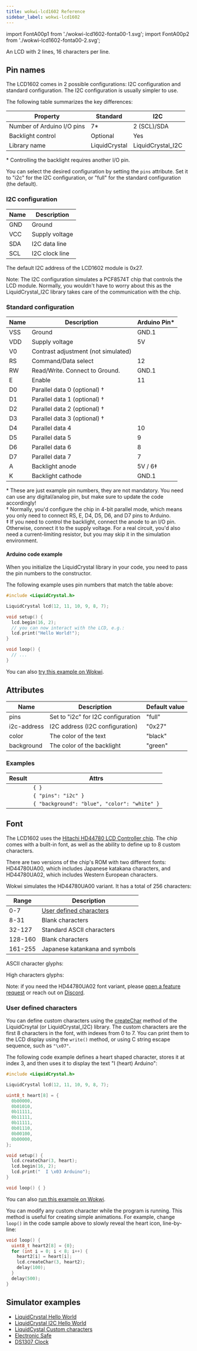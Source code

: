 ```yaml
---
title: wokwi-lcd1602 Reference
sidebar_label: wokwi-lcd1602
---
```


import FontA00p1 from './wokwi-lcd1602-fonta00-1.svg';
import FontA00p2 from './wokwi-lcd1602-fonta00-2.svg';

An LCD with 2 lines, 16 characters per line.

<wokwi-lcd1602 text=" wokwi-lcd1602" />

## Pin names

The LCD1602 comes in 2 possible configurations: I2C configuration and standard configuration. The I2C configuration is usually simpler to use.

The following table summarizes the key differences:

| Property                   | Standard      | I2C               |
| -------------------------- | ------------- | ----------------- |
| Number of Arduino I/O pins | 7\*           | 2 (SCL)/SDA       |
| Backlight control          | Optional      | Yes               |
| Library name               | LiquidCrystal | LiquidCrystal_I2C |

\* Controlling the backlight requires another I/O pin.

You can select the desired configuration by setting the `pins` attribute. Set it to "i2c" for the I2C configuration, or "full" for the standard configuration (the default).

### I2C configuration

| Name | Description    |
| ---- | -------------- |
| GND  | Ground         |
| VCC  | Supply voltage |
| SDA  | I2C data line  |
| SCL  | I2C clock line |

The default I2C address of the LCD1602 module is 0x27.

Note: The I2C configuration simulates a PCF8574T chip that controls the LCD module. Normally, you wouldn't have to worry about this as the LiquidCrystal_I2C library takes care of the communication with the chip.

### Standard configuration

| Name | Description                         | Arduino Pin\* |
| ---- | ----------------------------------- | ------------- |
| VSS  | Ground                              | GND.1         |
| VDD  | Supply voltage                      | 5V            |
| V0   | Contrast adjustment (not simulated) |               |
| RS   | Command/Data select                 | 12            |
| RW   | Read/Write. Connect to Ground.      | GND.1         |
| E    | Enable                              | 11            |
| D0   | Parallel data 0 (optional) †        |               |
| D1   | Parallel data 1 (optional) †        |               |
| D2   | Parallel data 2 (optional) †        |               |
| D3   | Parallel data 3 (optional) †        |               |
| D4   | Parallel data 4                     | 10            |
| D5   | Parallel data 5                     | 9             |
| D6   | Parallel data 6                     | 8             |
| D7   | Parallel data 7                     | 7             |
| A    | Backlight anode                     | 5V / 6‡       |
| K    | Backlight cathode                   | GND.1         |

\* These are just example pin numbers, they are not mandatory. You need can use any digital/analog pin, but make sure to update the code accordingly!  
† Normally, you'd configure the chip in 4-bit parallel mode, which means you only need to connect RS, E, D4, D5, D6, and D7 pins to Arduino.  
‡ If you need to control the backlight, connect the anode to an I/O pin. Otherwise, connect it to the supply voltage. For a real circuit, you'd also
need a current-limiting resistor, but you may skip it in the simulation environment.

#### Arduino code example

When you initialize the LiquidCrystal library in your code, you need to pass the pin numbers to the constructor.

The following example uses pin numbers that match the table above:

```cpp
#include <LiquidCrystal.h>

LiquidCrystal lcd(12, 11, 10, 9, 8, 7);

void setup() {
  lcd.begin(16, 2);
  // you can now interact with the LCD, e.g.:
  lcd.print("Hello World!");
}

void loop() {
  // ...
}
```

You can also [try this example on Wokwi](https://wokwi.com/arduino/projects/294342288335700490).

## Attributes

| Name        | Description                        | Default value |
| ----------- | ---------------------------------- | ------------- |
| pins        | Set to "i2c" for I2C configuration | "full"        |
| i2c-address | I2C address (I2C configuration)    | "0x27"        |
| color       | The color of the text              | "black"       |
| background  | The color of the backlight         | "green"       |

### Examples

| Result                                                                | Attrs                                        |
| --------------------------------------------------------------------- | -------------------------------------------- |
| <wokwi-lcd1602 text="Hello World!" />                                 | `{ }`                                        |
| <wokwi-lcd1602 text="Hello World!" pins="i2c" />                      | `{ "pins": "i2c" }`                          |
| <wokwi-lcd1602 background="blue" color="white" text="Hello World!" /> | `{ "background": "blue", "color": "white" }` |

## Font

The LCD1602 uses the [Hitachi HD44780 LCD Controller chip](https://en.wikipedia.org/wiki/Hitachi_HD44780_LCD_controller).
The chip comes with a built-in font, as well as the ability to define up to 8 custom characters.

There are two versions of the chip's ROM with two different fonts: HD44780UA00, which includes Japanese katakana characters,
and HD44780UA02, which includes Western European characters.

Wokwi simulates the HD44780UA00 variant. It has a total of 256 characters:

| Range   | Description                                         |
| ------- | --------------------------------------------------- |
| 0-7     | [User defined characters](#user-defined-characters) |
| 8-31    | Blank characters                                    |
| 32-127  | Standard ASCII characters                           |
| 128-160 | Blank characters                                    |
| 161-255 | Japanese katankana and symbols                      |

ASCII character glyphs:

<FontA00p1 className="svg-font-table" />

High characters glyphs:

<FontA00p2 className="svg-font-table"  />

Note: if you need the HD44780UA02 font variant, please [open a feature request](https://github.com/wokwi/wokwi-features/issues/new) or
reach out on [Discord](https://wokwi.com/discord).

### User defined characters

You can define custom characters using the [createChar](https://www.arduino.cc/en/Reference/LiquidCrystalCreateChar) method of the LiquidCrsytal (or LiquidCrystal_I2C) library. The custom characters are the first 8 characters in the font, with indexes from 0 to 7. You can print them to the LCD
display using the `write()` method, or using C string escape sequence, such as `"\x07"`.

The following code example defines a heart shaped character, stores it at index 3, and then uses it to display the text "I (heart) Arduino":

```cpp
#include <LiquidCrystal.h>

LiquidCrystal lcd(12, 11, 10, 9, 8, 7);

uint8_t heart[8] = {
  0b00000,
  0b01010,
  0b11111,
  0b11111,
  0b11111,
  0b01110,
  0b00100,
  0b00000,
};

void setup() {
  lcd.createChar(3, heart);
  lcd.begin(16, 2);
  lcd.print("  I \x03 Arduino");
}

void loop() { }
```

You can also [run this example on Wokwi](https://wokwi.com/arduino/projects/294395602645549578).

You can modify any custom character while the program is running. This method is useful for
creating simple animations. For example, change `loop()` in the code sample above to slowly
reveal the heart icon, line-by-line:

```cpp
void loop() {
  uint8_t heart2[8] = {0};
  for (int i = 0; i < 8; i++) {
    heart2[i] = heart[i];
    lcd.createChar(3, heart2);
    delay(100);
  }
  delay(500);
}
```

## Simulator examples

- [LiquidCrystal Hello World](https://wokwi.com/arduino/projects/294342288335700490)
- [LiquidCrystal I2C Hello World](https://wokwi.com/arduino/libraries/LiquidCrystal_I2C/HelloWorld)
- [LiquidCystal Custom characters](https://wokwi.com/arduino/projects/294395602645549578)
- [Electronic Safe](https://wokwi.com/arduino/libraries/demo/electronic-safe)
- [DS1307 Clock](https://wokwi.com/arduino/projects/298783436806554120)
